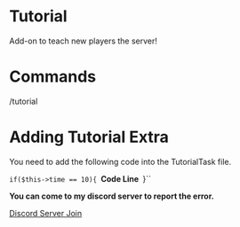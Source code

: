 # Tutorial
Add-on to teach new players the server!


# Commands
/tutorial


# Adding Tutorial Extra
You need to add the following code into the TutorialTask ​​file.

``if($this->time == 10){
``**Code Line**``
``}``

**You can come to my discord server to report the error.**

[Discord Server Join](https://discord.gg/kBdTACc)
